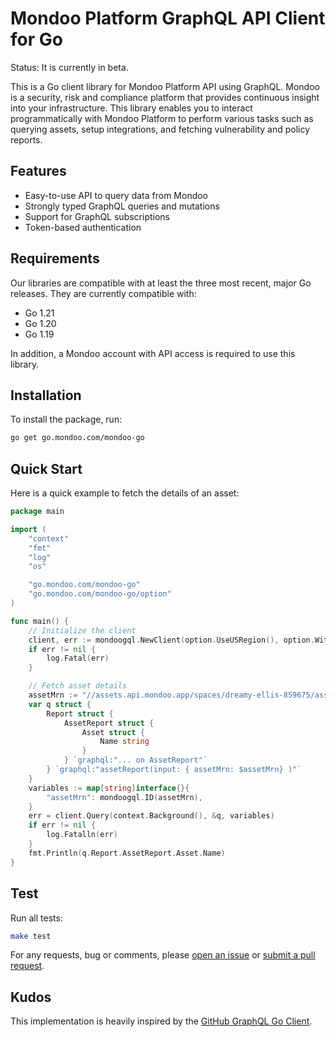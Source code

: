 # Mondoo Platform GraphQL API Client for Go

Status: It is currently in beta.

This is a Go client library for Mondoo Platform API using GraphQL. Mondoo is a security, risk and compliance
platform that provides continuous insight into your infrastructure. This library enables you to interact
programmatically with Mondoo Platform to perform various tasks such as querying assets, setup integrations, and
fetching vulnerability and policy reports.

## Features

- Easy-to-use API to query data from Mondoo
- Strongly typed GraphQL queries and mutations
- Support for GraphQL subscriptions
- Token-based authentication

## Requirements

Our libraries are compatible with at least the three most recent, major Go
releases. They are currently compatible with:

- Go 1.21
- Go 1.20
- Go 1.19

In addition, a Mondoo account with API access is required to use this library.

## Installation

To install the package, run:

```bash
go get go.mondoo.com/mondoo-go
```

## Quick Start

Here is a quick example to fetch the details of an asset:

```go
package main

import (
	"context"
	"fmt"
	"log"
	"os"

	"go.mondoo.com/mondoo-go"
	"go.mondoo.com/mondoo-go/option"
)

func main() {
	// Initialize the client
	client, err := mondoogql.NewClient(option.UseUSRegion(), option.WithAPIToken(os.Getenv("MONDOO_API_TOKEN")))
	if err != nil {
		log.Fatal(err)
	}

	// Fetch asset details
	assetMrn := "//assets.api.mondoo.app/spaces/dreamy-ellis-859675/assets/2TwUNCJcoPG5vHfUJaMf2gRgIaY"
	var q struct {
		Report struct {
			AssetReport struct {
				Asset struct {
					Name string
				}
			} `graphql:"... on AssetReport"`
		} `graphql:"assetReport(input: { assetMrn: $assetMrn} )"`
	}
	variables := map[string]interface{}{
		"assetMrn": mondoogql.ID(assetMrn),
	}
	err = client.Query(context.Background(), &q, variables)
	if err != nil {
		log.Fatalln(err)
	}
	fmt.Println(q.Report.AssetReport.Asset.Name)
}
```

## Test

Run all tests:

```bash
make test
```

For any requests, bug or comments, please [open an issue][issues] or [submit a
pull request][pulls].

## Kudos

This implementation is heavily inspired by the [GitHub GraphQL Go Client](https://github.com/shurcooL/githubv4).

[issues]: https://github.com/mondoohq/mondoo-go/issues/new
[pulls]: https://github.com/mondoohq/mondoo-go/pulls
